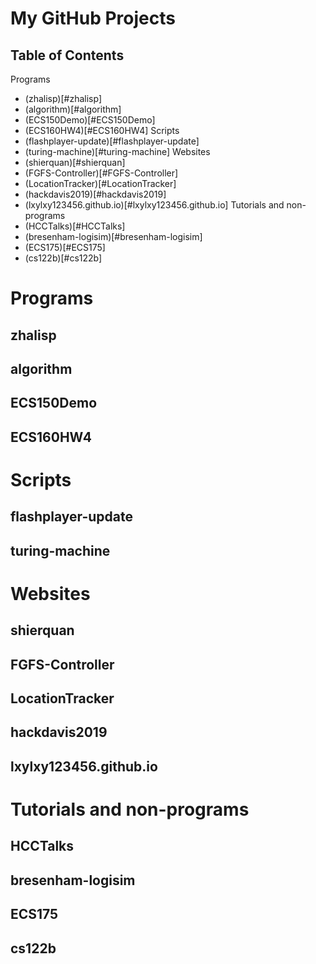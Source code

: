 # My GitHub Projects

## Table of Contents
Programs
* (zhalisp)[#zhalisp]
* (algorithm)[#algorithm]
* (ECS150Demo)[#ECS150Demo]
* (ECS160HW4)[#ECS160HW4]
Scripts
* (flashplayer-update)[#flashplayer-update]
* (turing-machine)[#turing-machine]
Websites
* (shierquan)[#shierquan]
* (FGFS-Controller)[#FGFS-Controller]
* (LocationTracker)[#LocationTracker]
* (hackdavis2019)[#hackdavis2019]
* (lxylxy123456.github.io)[#lxylxy123456.github.io]
Tutorials and non-programs
* (HCCTalks)[#HCCTalks]
* (bresenham-logisim)[#bresenham-logisim]
* (ECS175)[#ECS175]
* (cs122b)[#cs122b]

# Programs
## zhalisp
## algorithm
## ECS150Demo
## ECS160HW4
# Scripts
## flashplayer-update
## turing-machine
# Websites
## shierquan
## FGFS-Controller
## LocationTracker
## hackdavis2019
## lxylxy123456.github.io
# Tutorials and non-programs
## HCCTalks
## bresenham-logisim
## ECS175
## cs122b

